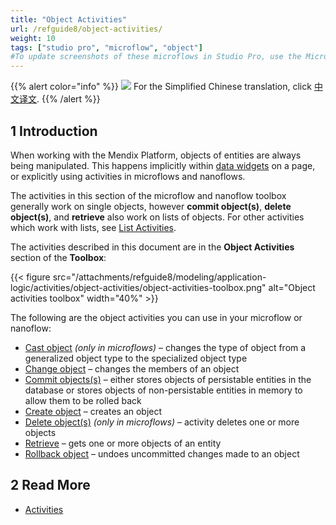 ```yaml
---
title: "Object Activities"
url: /refguide8/object-activities/
weight: 10
tags: ["studio pro", "microflow", "object"]
#To update screenshots of these microflows in Studio Pro, use the Microflow Screenshots app.
---
```


{{% alert color="info" %}}
<img src="/attachments/china.png" class="d-inline-block" /> For the Simplified Chinese translation, click [中文译文](https://cdn.mendix.tencent-cloud.com/documentation/refguide8/object-activities.pdf).
{{% /alert %}}

## 1 Introduction

When working with the Mendix Platform, objects of entities are always being manipulated. This happens implicitly within [data widgets](/refguide8/data-widgets/) on a page, or explicitly using activities in microflows and nanoflows.

The activities in this section of the microflow and nanoflow toolbox generally work on single objects, however **commit object(s)**, **delete object(s)**, and **retrieve** also work on lists of objects. For other activities which work with lists, see [List Activities](/refguide8/list-activities/).

The activities described in this document are in the **Object Activities** section of the **Toolbox**:

{{< figure src="/attachments/refguide8/modeling/application-logic/activities/object-activities/object-activities-toolbox.png" alt="Object activities toolbox"   width="40%"  >}}

The following are the object activities you can use in your microflow or nanoflow:

* [Cast object](/refguide8/cast-object/) *(only in microflows)* – changes the type of object from a generalized object type to the specialized object type
* [Change object](/refguide8/change-object/) – changes the members of an object
* [Commit objects(s)](/refguide8/committing-objects/) – either stores objects of persistable entities in the database or stores objects of non-persistable entities in memory to allow them to be rolled back
* [Create object](/refguide8/create-object/) – creates an object
* [Delete object(s)](/refguide8/deleting-objects/) *(only in microflows)* – activity deletes one or more objects
* [Retrieve](/refguide8/retrieve/) – gets one or more objects of an entity
* [Rollback object](/refguide8/rollback-object/) – undoes uncommitted changes made to an object

## 2 Read More

* [Activities](/refguide8/activities/)
